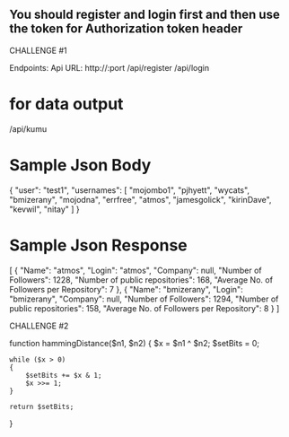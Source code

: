 ## **You should register and login first and then use the token for Authorization token header**

CHALLENGE #1

Endpoints:
Api URL: http://<localhost>:port
/api/register
/api/login

# for data output
/api/kumu
# Sample Json Body
{
    "user": "test1",
    "usernames": [
        "mojombo1",
        "pjhyett",
        "wycats",
        "bmizerany",
        "mojodna",
        "errfree",
        "atmos",
        "jamesgolick",
        "kirinDave",
        "kevwil",
        "nitay"
    ]
}
# Sample Json Response
[
    {
        "Name": "atmos",
        "Login": "atmos",
        "Company": null,
        "Number of Followers": 1228,
        "Number of public repositories": 168,
        "Average No. of Followers per Repository": 7
    },
    {
        "Name": "bmizerany",
        "Login": "bmizerany",
        "Company": null,
        "Number of Followers": 1294,
        "Number of public repositories": 158,
        "Average No. of Followers per Repository": 8
    }
]



CHALLENGE #2

function hammingDistance($n1, $n2)
{
    $x = $n1 ^ $n2;
    $setBits = 0;
 
    while ($x > 0)
    {
        $setBits += $x & 1;
        $x >>= 1;
    }
 
    return $setBits;
}
